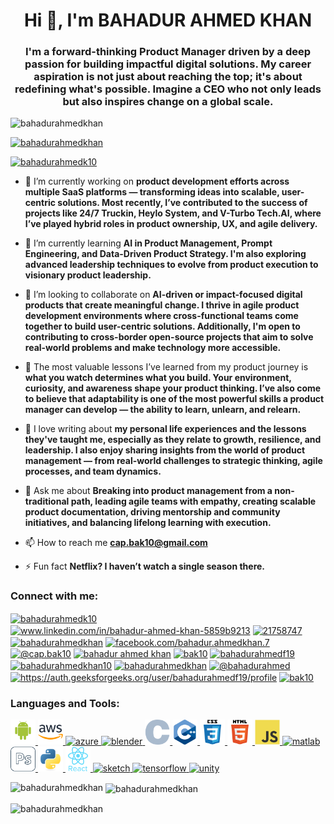 <h1 align="center">Hi 👋, I'm BAHADUR AHMED KHAN</h1>
<h3 align="center">I'm a forward-thinking Product Manager driven by a deep passion for building impactful digital solutions. My career aspiration is not just about reaching the top; it's about redefining what's possible. Imagine a CEO who not only leads but also inspires change on a global scale.</h3>
 
<p align="left"> <img src="https://komarev.com/ghpvc/?username=bahadurahmedkhan&label=Profile%20views&color=0e75b6&style=flat" alt="bahadurahmedkhan" /> </p>

<p align="left"> <a href="https://github.com/ryo-ma/github-profile-trophy"><img src="https://github-profile-trophy.vercel.app/?username=bahadurahmedkhan" alt="bahadurahmedkhan" /></a> </p>

<p align="left"> <a href="https://twitter.com/bahadurahmedk10" target="blank"><img src="https://img.shields.io/twitter/follow/bahadurahmedk10?logo=twitter&style=for-the-badge" alt="bahadurahmedk10" /></a> </p>

- 🔭 I’m currently working on **product development efforts across multiple SaaS platforms — transforming ideas into scalable, user-centric solutions. Most recently, I’ve contributed to the success of projects like 24/7 Truckin, Heylo System, and V-Turbo Tech.AI, where I’ve played hybrid roles in product ownership, UX, and agile delivery.**

- 🌱 I’m currently learning **AI in Product Management, Prompt Engineering, and Data-Driven Product Strategy. I'm also exploring advanced leadership techniques to evolve from product execution to visionary product leadership.**

- 👯 I’m looking to collaborate on **AI-driven or impact-focused digital products that create meaningful change. I thrive in agile product development environments where cross-functional teams come together to build user-centric solutions. Additionally, I'm open to contributing to cross-border open-source projects that aim to solve real-world problems and make technology more accessible.**

- 📓 The most valuable lessons I’ve learned from my product journey is **what you watch determines what you build. Your environment, curiosity, and awareness shape your product thinking. I’ve also come to believe that adaptability is one of the most powerful skills a product manager can develop — the ability to learn, unlearn, and relearn.**

- 📝 I love writing about **my personal life experiences and the lessons they've taught me, especially as they relate to growth, resilience, and leadership. I also enjoy sharing insights from the world of product management — from real-world challenges to strategic thinking, agile processes, and team dynamics.**  

- 💬 Ask me about **Breaking into product management from a non-traditional path, leading agile teams with empathy, creating scalable product documentation, driving mentorship and community initiatives, and balancing lifelong learning with execution.**

- 📫 How to reach me **cap.bak10@gmail.com**

- ⚡ Fun fact **Netflix? I haven’t watch a single season there.**

<h3 align="left">Connect with me:</h3>
<p align="left">
<a href="https://twitter.com/bahadurahmedk10" target="blank"><img align="center" src="https://raw.githubusercontent.com/rahuldkjain/github-profile-readme-generator/master/src/images/icons/Social/twitter.svg" alt="bahadurahmedk10" height="30" width="40" /></a>
<a href="https://linkedin.com/in/www.linkedin.com/in/bahadur-ahmed-khan-5859b9213" target="blank"><img align="center" src="https://raw.githubusercontent.com/rahuldkjain/github-profile-readme-generator/master/src/images/icons/Social/linked-in-alt.svg" alt="www.linkedin.com/in/bahadur-ahmed-khan-5859b9213" height="30" width="40" /></a>
<a href="https://stackoverflow.com/users/21758747" target="blank"><img align="center" src="https://raw.githubusercontent.com/rahuldkjain/github-profile-readme-generator/master/src/images/icons/Social/stack-overflow.svg" alt="21758747" height="30" width="40" /></a>
<a href="https://kaggle.com/bahadurahmedkhan" target="blank"><img align="center" src="https://raw.githubusercontent.com/rahuldkjain/github-profile-readme-generator/master/src/images/icons/Social/kaggle.svg" alt="bahadurahmedkhan" height="30" width="40" /></a>
<a href="https://fb.com/facebook.com/bahadur.ahmedkhan.7" target="blank"><img align="center" src="https://raw.githubusercontent.com/rahuldkjain/github-profile-readme-generator/master/src/images/icons/Social/facebook.svg" alt="facebook.com/bahadur.ahmedkhan.7" height="30" width="40" /></a>
<a href="https://medium.com/@cap.bak10" target="blank"><img align="center" src="https://raw.githubusercontent.com/rahuldkjain/github-profile-readme-generator/master/src/images/icons/Social/medium.svg" alt="@cap.bak10" height="30" width="40" /></a>
<a href="https://www.youtube.com/c/bahadur ahmed khan" target="blank"><img align="center" src="https://raw.githubusercontent.com/rahuldkjain/github-profile-readme-generator/master/src/images/icons/Social/youtube.svg" alt="bahadur ahmed khan" height="30" width="40" /></a>
<a href="https://www.codechef.com/users/bak10" target="blank"><img align="center" src="https://cdn.jsdelivr.net/npm/simple-icons@3.1.0/icons/codechef.svg" alt="bak10" height="30" width="40" /></a>
<a href="https://www.hackerrank.com/bahadurahmedf19" target="blank"><img align="center" src="https://raw.githubusercontent.com/rahuldkjain/github-profile-readme-generator/master/src/images/icons/Social/hackerrank.svg" alt="bahadurahmedf19" height="30" width="40" /></a>
<a href="https://codeforces.com/profile/bahadurahmedkhan10" target="blank"><img align="center" src="https://cdn.jsdelivr.net/npm/simple-icons@3.0.1/icons/codeforces.svg" alt="bahadurahmedkhan10" height="30" width="40" /></a>
<a href="https://www.leetcode.com/bahadurahmedkhan" target="blank"><img align="center" src="https://raw.githubusercontent.com/rahuldkjain/github-profile-readme-generator/master/src/images/icons/Social/leet-code.svg" alt="bahadurahmedkhan" height="30" width="40" /></a>
<a href="https://www.hackerearth.com/@bahadurahmed" target="blank"><img align="center" src="https://raw.githubusercontent.com/rahuldkjain/github-profile-readme-generator/master/src/images/icons/Social/hackerearth.svg" alt="@bahadurahmed" height="30" width="40" /></a>
<a href="https://auth.geeksforgeeks.org/user/https://auth.geeksforgeeks.org/user/bahadurahmedf19/profile" target="blank"><img align="center" src="https://raw.githubusercontent.com/rahuldkjain/github-profile-readme-generator/master/src/images/icons/Social/geeks-for-geeks.svg" alt="https://auth.geeksforgeeks.org/user/bahadurahmedf19/profile" height="30" width="40" /></a>
<a href="https://www.topcoder.com/members/bak10" target="blank"><img align="center" src="https://cdn.jsdelivr.net/npm/simple-icons@3.0.1/icons/topcoder.svg" alt="bak10" height="30" width="40" /></a>
</p>
<h3 align="left">Languages and Tools:</h3>
<p align="left"> <a href="https://developer.android.com" target="_blank"> <img src="https://raw.githubusercontent.com/devicons/devicon/master/icons/android/android-original-wordmark.svg" alt="android" width="40" height="40"/> </a> <a href="https://aws.amazon.com" target="_blank"> <img src="https://raw.githubusercontent.com/devicons/devicon/master/icons/amazonwebservices/amazonwebservices-original-wordmark.svg" alt="aws" width="40" height="40"/> </a> <a href="https://azure.microsoft.com/en-in/" target="_blank"> <img src="https://www.vectorlogo.zone/logos/microsoft_azure/microsoft_azure-icon.svg" alt="azure" width="40" height="40"/> </a> <a href="https://www.blender.org/" target="_blank"> <img src="https://download.blender.org/branding/community/blender_community_badge_white.svg" alt="blender" width="40" height="40"/> </a> <a href="https://www.cprogramming.com/" target="_blank"> <img src="https://raw.githubusercontent.com/devicons/devicon/master/icons/c/c-original.svg" alt="c" width="40" height="40"/> </a> <a href="https://www.w3schools.com/cpp/" target="_blank"> <img src="https://raw.githubusercontent.com/devicons/devicon/master/icons/cplusplus/cplusplus-original.svg" alt="cplusplus" width="40" height="40"/> </a> <a href="https://www.w3schools.com/css/" target="_blank"> <img src="https://raw.githubusercontent.com/devicons/devicon/master/icons/css3/css3-original-wordmark.svg" alt="css3" width="40" height="40"/> </a> <a href="https://www.w3.org/html/" target="_blank"> <img src="https://raw.githubusercontent.com/devicons/devicon/master/icons/html5/html5-original-wordmark.svg" alt="html5" width="40" height="40"/> </a> <a href="https://developer.mozilla.org/en-US/docs/Web/JavaScript" target="_blank"> <img src="https://raw.githubusercontent.com/devicons/devicon/master/icons/javascript/javascript-original.svg" alt="javascript" width="40" height="40"/> </a> <a href="https://www.mathworks.com/" target="_blank"> <img src="https://upload.wikimedia.org/wikipedia/commons/2/21/Matlab_Logo.png" alt="matlab" width="40" height="40"/> </a> <a href="https://www.photoshop.com/en" target="_blank"> <img src="https://raw.githubusercontent.com/devicons/devicon/master/icons/photoshop/photoshop-line.svg" alt="photoshop" width="40" height="40"/> </a> <a href="https://www.python.org" target="_blank"> <img src="https://raw.githubusercontent.com/devicons/devicon/master/icons/python/python-original.svg" alt="python" width="40" height="40"/> </a> <a href="https://reactjs.org/" target="_blank"> <img src="https://raw.githubusercontent.com/devicons/devicon/master/icons/react/react-original-wordmark.svg" alt="react" width="40" height="40"/> </a> <a href="https://www.sketch.com/" target="_blank"> <img src="https://www.vectorlogo.zone/logos/sketchapp/sketchapp-icon.svg" alt="sketch" width="40" height="40"/> </a> <a href="https://www.tensorflow.org" target="_blank"> <img src="https://www.vectorlogo.zone/logos/tensorflow/tensorflow-icon.svg" alt="tensorflow" width="40" height="40"/> </a> <a href="https://unity.com/" target="_blank"> <img src="https://www.vectorlogo.zone/logos/unity3d/unity3d-icon.svg" alt="unity" width="40" height="40"/> </a> </p>

<p><img align="left" src="https://github-readme-stats.vercel.app/api/top-langs?username=bahadurahmedkhan&show_icons=true&locale=en&layout=compact" alt="bahadurahmedkhan" /></p>

<p>&nbsp;<img align="center" src="https://github-readme-stats.vercel.app/api?username=bahadurahmedkhan&show_icons=true&locale=en" alt="bahadurahmedkhan" /></p>

<p><img align="center" src="https://github-readme-streak-stats.herokuapp.com/?user=bahadurahmedkhan&" alt="bahadurahmedkhan" /></p>
